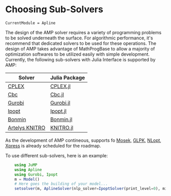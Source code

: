 # Choosing Sub-Solvers

```@meta
CurrentModule = Apline
```

The design of the AMP solver requires a variety of programming problems to be solved underneath the surface. For algorithmic performance, it's recommend that dedicated solvers to be used for these operations. The design of AMP takes advantage of MathProgBase to allow a majority of optimization softwares to be utilized easily with simple development. Currently, the following sub-solvers with Julia Interface is supported by AMP:

| Solver                                                                         | Julia Package                                                |
|--------------------------------------------------------------------------------|--------------------------------------------------------------|
| [CPLEX](http://www-01.ibm.com/software/commerce/optimization/cplex-optimizer/) | [CPLEX.jl](https://github.com/JuliaOpt/CPLEX.jl)             |
| [Cbc](https://projects.coin-or.org/Cbc)                                        | [Cbc.jl](https://github.com/JuliaOpt/Clp.jl)                 |
| [Gurobi](http://gurobi.com/)                                                   | [Gurobi.jl](https://github.com/JuliaOpt/Gurobi.jl)           |
| [Ipopt](https://projects.coin-or.org/Ipopt)                                    | [Ipopt.jl](https://github.com/JuliaOpt/Ipopt.jl)             |
| [Bonmin](https://projects.coin-or.org/Bonmin)                                  | [Bonmin.jl](https://github.com/JackDunnNZ/AmplNLWriter.jl)   |
| [Artelys KNITRO](http://artelys.com/en/optimization-tools/knitro)              | [KNITRO.jl](https://github.com/JuliaOpt/KNITRO.jl)           |

As the development of AMP contineous, supports fo [Mosek](http://www.mosek.com/), [GLPK](http://www.gnu.org/software/glpk/), [NLopt](http://ab-initio.mit.edu/wiki/index.php/NLopt), [Xpress](http://www.fico.com/en/products/fico-xpress-optimization-suite) is already scheduled for the roadmap.

To use different sub-solvers, here is an example:

```julia
    using JuMP
    using Apline
    using Gurobi, Ipopt
    m = Model()
    # Here goes the building of your model...
    setsolver(m, AplineSolver(nlp_solver=IpoptSolver(print_level=0), mip_solver=GurobiSolver(OutputFlag=0)))
```
